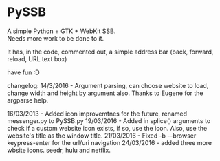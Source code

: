 # PySSB
A simple Python + GTK + WebKit SSB.  
Needs more work to be done to it.

It has, in the code, commented out, a simple
address bar (back, forward, reload, URL text box)

have fun :D

changelog:
14/3/2016 - Argument parsing, can choose website to load, change width and height by argument also.
            Thanks to Eugene for the argparse help.

16/03/2013 - Added icon improvemtnes for the future, renamed messenger.py to PySSB.py
19/03/2016 - Added in splice() arguments to check if a custom website icon exists, if so, use the icon.  Also, use the website's title as the window title.
21/03/2016 - Fixed -b --browser keypress-enter for the url/uri navigation 
24/03/2016 - added three more wbsite icons. seedr, hulu and netflix.
